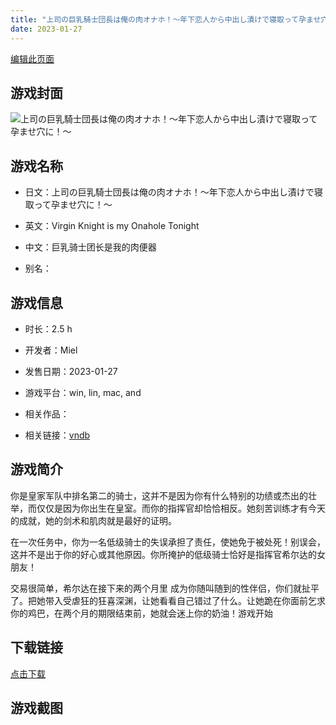 ```yaml
---
title: "上司の巨乳騎士団長は俺の肉オナホ！～年下恋人から中出し漬けで寝取って孕ませ穴に！～"
date: 2023-01-27
---
```

[编辑此页面](https://github.com/ACG-3/ADV3-source/blob/main/source/_posts/games/%E4%B8%8A%E5%8F%B8%E3%81%AE%E5%B7%A8%E4%B9%B3%E9%A8%8E%E5%A3%AB%E5%9B%A3%E9%95%B7%E3%81%AF%E4%BF%BA%E3%81%AE%E8%82%89%E3%82%AA%E3%83%8A%E3%83%9B%EF%BC%81%EF%BD%9E%E5%B9%B4%E4%B8%8B%E6%81%8B%E4%BA%BA%E3%81%8B%E3%82%89%E4%B8%AD%E5%87%BA%E3%81%97%E6%BC%AC%E3%81%91%E3%81%A7%E5%AF%9D%E5%8F%96%E3%81%A3%E3%81%A6%E5%AD%95%E3%81%BE%E3%81%9B%E7%A9%B4%E3%81%AB%EF%BC%81%EF%BD%9E.md)

## 游戏封面

![上司の巨乳騎士団長は俺の肉オナホ！～年下恋人から中出し漬けで寝取って孕ませ穴に！～](https%3A//pan.timero.xyz/onedrive/img_lib_001/%E4%B8%8A%E5%8F%B8%E3%81%AE%E5%B7%A8%E4%B9%B3%E9%A8%8E%E5%A3%AB%E5%9B%A3%E9%95%B7%E3%81%AF%E4%BF%BA%E3%81%AE%E8%82%89%E3%82%AA%E3%83%8A%E3%83%9B%EF%BC%81%EF%BD%9E%E5%B9%B4%E4%B8%8B%E6%81%8B%E4%BA%BA%E3%81%8B%E3%82%89%E4%B8%AD%E5%87%BA%E3%81%97%E6%BC%AC%E3%81%91%E3%81%A7%E5%AF%9D%E5%8F%96%E3%81%A3%E3%81%A6%E5%AD%95%E3%81%BE%E3%81%9B%E7%A9%B4%E3%81%AB%EF%BC%81%EF%BD%9E_cover.avif)


## 游戏名称

- 日文：上司の巨乳騎士団長は俺の肉オナホ！～年下恋人から中出し漬けで寝取って孕ませ穴に！～
- 英文：Virgin Knight is my Onahole Tonight
- 中文：巨乳骑士团长是我的肉便器

- 别名：


## 游戏信息

- 时长：2.5 h
- 开发者：Miel
- 发售日期：2023-01-27
- 游戏平台：win, lin, mac, and
- 相关作品：

- 相关链接：[vndb](https://vndb.org/v41943)


## 游戏简介

你是皇家军队中排名第二的骑士，这并不是因为你有什么特别的功绩或杰出的壮举，而仅仅是因为你出生在皇室。而你的指挥官却恰恰相反。她刻苦训练才有今天的成就，她的剑术和肌肉就是最好的证明。

在一次任务中，你为一名低级骑士的失误承担了责任，使她免于被处死！别误会，这并不是出于你的好心或其他原因。你所掩护的低级骑士恰好是指挥官希尔达的女朋友！

交易很简单，希尔达在接下来的两个月里 成为你随叫随到的性伴侣，你们就扯平了。把她带入受虐狂的狂喜深渊，让她看看自己错过了什么。让她跪在你面前乞求你的鸡巴，在两个月的期限结束前，她就会迷上你的奶油！游戏开始




## 下载链接

[点击下载](https://pan.timero.xyz/onedrive/adv_lib_001/%E4%B8%8A%E5%8F%B8%E3%81%AE%E5%B7%A8%E4%B9%B3%E9%A8%8E%E5%A3%AB%E5%9B%A3%E9%95%B7%E3%81%AF%E4%BF%BA%E3%81%AE%E8%82%89%E3%82%AA%E3%83%8A%E3%83%9B%EF%BC%81%EF%BD%9E%E5%B9%B4%E4%B8%8B%E6%81%8B%E4%BA%BA%E3%81%8B%E3%82%89%E4%B8%AD%E5%87%BA%E3%81%97%E6%BC%AC%E3%81%91%E3%81%A7%E5%AF%9D%E5%8F%96%E3%81%A3%E3%81%A6%E5%AD%95%E3%81%BE%E3%81%9B%E7%A9%B4%E3%81%AB%EF%BC%81%EF%BD%9E)


## 游戏截图


